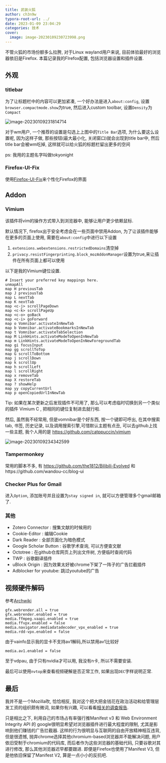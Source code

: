```yaml
---
title: 武装火狐
author: ch3n9w
typora-root-url: ../
date: 2023-01-09 23:04:29
categories: 技术
cover:
  image: image-20230109230723998.png
---
```


不管火狐的市场份额多么拉胯, 对于Linux wayland用户来说, 目前体验最好的浏览器依旧是Firefox. 本篇记录我的FIrefox配置, 包括浏览器设置和插件设置.

## 外观

### titlebar

为了让标题栏中的内容可以更加紧凑, 一个好办法是进入`about:config`, 设置`browser.compactmode.show`为true, 然后进入custom toolbar, 设置`Density`为`Compact`

![image-20230109231814714](/images/tech-arm-firefox/image-20230109231814714.png)

对于wm用户, 一个推荐的设置是勾选上上图中的`Title Bar`选项, 为什么要这么设置呢, 因为这样子做, 那些按钮(最大最小化, 关闭窗口)就会出现到title bar中, 然后title bar会被wm吃掉, 这样就可以给火狐的标题栏留出更多的空间

ps: 我用的主题名字叫做tokyonight

### Firefox-UI-Fix

使用[Firefox-UI-Fix](https://github.com/black7375/Firefox-UI-Fix)来个性化Firefox的界面

## Addon

### Vimium

该插件将vim的操作方式带入到浏览器中, 能够让用户更少依赖鼠标.

默认情况下, firefox出于安全考虑会在一些页面中禁用Addon, 为了让该插件能够在更多的页面上使用, 需要在`about:config`中进行以下设置

1. `extensions.webextensions.restrictedDomains`清空掉
2. `privacy.resistFingerprinting.block_mozAddonManager`设置为true,来让插件在所有页面上都可以使用

以下是我的Vimium键位设置.

```
# Insert your preferred key mappings here.
unmapAll
map H previousTab
map J previousTab
map L nextTab
map K nextTab
map <c-j> scrollPageDown
map <c-k> scrollPageUp
map <c-o> goBack
map <c-i> goForward
map o Vomnibar.activateInNewTab
map b Vomnibar.activateBookmarksInNewTab
map t Vomnibar.activateTabSelection
map M LinkHints.activateModeToOpenInNewTab
map m LinkHints.activateModeToOpenInNewForegroundTab
map gi focusInput
map gg scrollToTop
map G scrollToBottom
map j scrollDown
map k scrollUp
map h scrollLeft
map l scrollRight
map x removeTab
map X restoreTab
map ? showHelp
map yy copyCurrentUrl
map p openCopiedUrlInNewTab
```

Tip: 如果在某次更新之后发现插件不可用了, 那么可以考虑临时切换到另一个类似的插件 Vimium C , 把相同的键位复制进去就行啦.

然后, 虽然我不经常用, 但是vomnibar是个好东西, 按一个键即可呼出, 在其中搜索tab, 书签, 历史记录, 以及调用搜索引擎,可惜默认主题有点丑, 可以去github上找一些主题, 我个人用的是 https://github.com/catppuccin/vimium

![image-20230109234342599](/images/tech-arm-firefox/image-20230109234342599.png)

### Tampermonkey

常用的脚本不多, 有 https://github.com/the1812/Bilibili-Evolved 和https://github.com/wandou-cc/blog-ui

### Checker Plus for Gmail

进入`Option`, 添加账号并且设置为`stay signed in`, 就可以方便管理多个gmail邮箱了.

### 其他

- Zotero Connector : 搜集文献的时候用的
- Cookie-Editor : 编辑Cookie
- Dark Reader : 全部页面化为暗色模式
- Google Scholar Button : 谷歌学术查询, 可以方便查文献
- Octotree : 在github仓库网页上列出文件树, 方便临时查阅代码
- TWP : 谷歌翻译插件
- uBlock Origin : 因为效果太好被chrome下架了一阵子的广告拦截插件
- Adblocker for youtube: 跳过youtube的广告

## 视频硬件解码

参考[Archwiki](https://wiki.archlinuxcn.org/wiki/%E7%81%AB%E7%8B%90#%E8%A7%86%E9%A2%91%E7%A1%AC%E8%A7%A3)

```
gfx.webrender.all = true
gfx.webrender.enabled = true
media.ffmpeg.vaapi.enabled = true
media.ffvpx.enabled = false
media.navigator.mediadatadecoder_vpx_enabled = true
media.rdd-vpx.enabled = false
```
由于vainfo显示我的显卡不支持av1解码,所以禁用av1比较好
```
media.av1.enabled = false
```
至于vdpau, 由于只有nvidia才可以用, 我没有n卡, 所以不需要安装.

最后可以使用`nvtop`来查看视频硬解是否正常工作, 如果出现`DEC`字样说明正常.

## 最后

我并不是一个Mozilla吹, 恰恰相反, 我对这个把大把金钱花在政治活动和给管理层发工资的组织颇有微词, 如果你有兴趣, 可以看看[相关的调查报告](https://lunduke.locals.com/post/4387539/firefox-money-investigating-the-bizarre-finances-of-mozilla).

只是相比之下, 利用自己的市场占有率强行推Manifest v3 和 Web Environment Integrity API 的 google很明显希望对浏览器插件进行最大程度的限制, 尤其是影响到他们赚钱的广告拦截器. 这样的行为很明显与互联网的自由开放精神相互违背, 但是很遗憾, 抛弃chrome选择其他chromium-based浏览器并不能解决问题, 用户依旧受制于chromium的代码库, 而后者作为这些浏览器的基础代码, 只要谷歌对其进行修改, 那么其他浏览器迟早都要跟进. 即便是Firefox也使用了Manifest V3, 但是他依旧保留了Manifest V2, 算是一点小小的反抗吧. 
